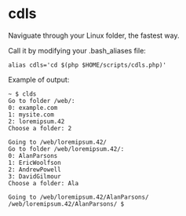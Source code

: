 # cdls
Naviguate through your Linux folder, the fastest way.

Call it by modifying your .bash_aliases file:
```
alias cdls='cd $(php $HOME/scripts/cdls.php)'
```

Example of output: 
```
~ $ clds
Go to folder /web/:
0: example.com
1: mysite.com
2: loremipsum.42
Choose a folder: 2

Going to /web/loremipsum.42/
Go to folder /web/loremipsum.42/:
0: AlanParsons
1: EricWoolfson
2: AndrewPowell
3: DavidGilmour
Choose a folder: Ala

Going to /web/loremipsum.42/AlanParsons/
/web/loremipsum.42/AlanParsons/ $
```
